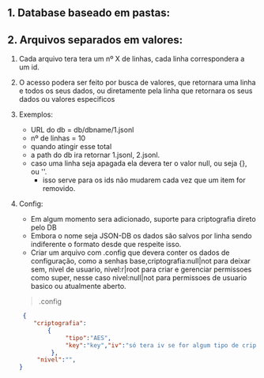  ## 1. Database baseado em pastas:
## 2. Arquivos separados em valores:
1.   Cada arquivo tera tera um nº X de linhas, cada linha correspondera a um id.
2. O acesso podera ser feito por busca de valores, que retornara uma linha e todos os seus dados, ou diretamente pela linha que retornara os seus dados ou valores especificos

3. Exemplos:
    * URL do db = db/dbname/1.jsonl
    * nº de linhas = 10 
    * quando atingir esse total
    * a path do db ira retornar 1.jsonl, 2.jsonl.
    * caso uma linha seja apagada ela devera ter o valor null, ou seja {}, ou ''.
        * isso serve para os ids não mudarem cada vez que um item for removido.
4. Config:
    * Em algum momento sera adicionado, suporte para criptografia direto pelo DB
    * Embora o nome seja JSON-DB os dados são salvos por linha sendo indiferente o formato desde que respeite isso.
    * Criar um arquivo com .config  que devera conter os dados de configuração, como a senhas base,criptografia:null|not para deixar sem, nivel de usuario, nivel:r|root para criar e gerenciar permissoes como super, nesse caso nivel:null|not para permissoes de usuario basico ou atualmente aberto.

    >.config
    ```json
     {
        "criptografia":
            {
                 "tipo":"AES",
                 "key":"key","iv":"só tera iv se for algum tipo de criptografia, publica privada"
             },
         "nivel":"",
    } 
    ```